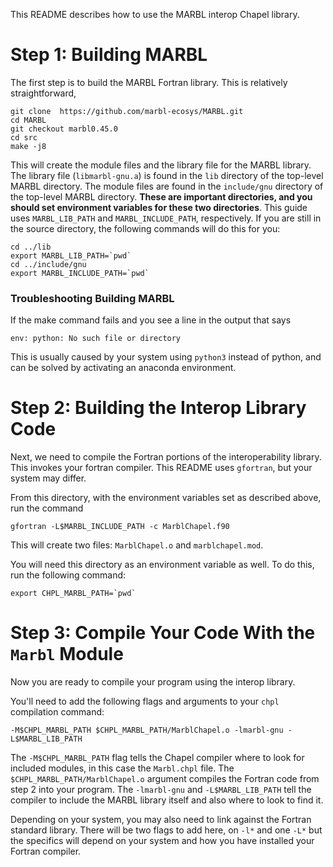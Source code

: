 This README describes how to use the MARBL interop Chapel library.

# Step 1: Building MARBL

The first step is to build the MARBL Fortran library. 
This is relatively straightforward, 

```
git clone  https://github.com/marbl-ecosys/MARBL.git
cd MARBL
git checkout marbl0.45.0
cd src
make -j8
```

This will create the module files and the library file for the MARBL library. 
The library file (`libmarbl-gnu.a`) is found in the `lib` directory of the top-level MARBL directory. 
The module files are found in the `include/gnu` directory of the top-level MARBL directory. 
**These are important directories, and you should set environment variables for these two directories**. 
This guide uses `MARBL_LIB_PATH` and `MARBL_INCLUDE_PATH`, respectively.
If you are still in the source directory, the following commands will do this for you:
```
cd ../lib
export MARBL_LIB_PATH=`pwd`
cd ../include/gnu
export MARBL_INCLUDE_PATH=`pwd`
```

### Troubleshooting Building MARBL

If the make command fails and you see a line in the output that says 
```
env: python: No such file or directory
```
This is usually caused by your system using `python3` instead of python, and can be solved by activating an anaconda environment. 

# Step 2: Building the Interop Library Code

Next, we need to compile the Fortran portions of the interoperability library.
This invokes your fortran compiler. This README uses `gfortran`, but your system may differ. 

From this directory, with the environment variables set as described above, run the command 
```
gfortran -L$MARBL_INCLUDE_PATH -c MarblChapel.f90
```
This will create two files: `MarblChapel.o` and `marblchapel.mod`. 

You will need this directory as an environment variable as well. To do this, run the following command:
```
export CHPL_MARBL_PATH=`pwd`
```

# Step 3: Compile Your Code With the `Marbl` Module

Now you are ready to compile your program using the interop library.

You'll need to add the following flags and arguments to your `chpl` compilation command:
```
-M$CHPL_MARBL_PATH $CHPL_MARBL_PATH/MarblChapel.o -lmarbl-gnu -L$MARBL_LIB_PATH
```

The `-M$CHPL_MARBL_PATH` flag tells the Chapel compiler where to look for included modules, in this case the `Marbl.chpl` file.
The `$CHPL_MARBL_PATH/MarblChapel.o` argument compiles the Fortran code from step 2 into your program.
The `-lmarbl-gnu` and `-L$MARBL_LIB_PATH` tell the compiler to include the MARBL library itself and also where to look to find it.

Depending on your system, you may also need to link against the Fortran standard library. There will be two flags to add here, on `-l*` and one `-L*` but the specifics will depend on your system and how you have installed your Fortran compiler. 
